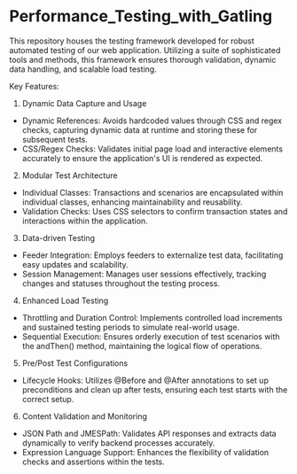 # Performance_Testing_with_Gatling

This repository houses the testing framework developed for robust automated testing of our web application. Utilizing a suite of sophisticated tools and methods, this framework ensures thorough validation, dynamic data handling, and scalable load testing.

Key Features: 
1. Dynamic Data Capture and Usage
- Dynamic References: Avoids hardcoded values through CSS and regex checks, capturing dynamic data at runtime and storing these for subsequent tests.
- CSS/Regex Checks: Validates initial page load and interactive elements accurately to ensure the application's UI is rendered as expected.
2. Modular Test Architecture
- Individual Classes: Transactions and scenarios are encapsulated within individual classes, enhancing maintainability and reusability.
- Validation Checks: Uses CSS selectors to confirm transaction states and interactions within the application.
3. Data-driven Testing
- Feeder Integration: Employs feeders to externalize test data, facilitating easy updates and scalability.
- Session Management: Manages user sessions effectively, tracking changes and statuses throughout the testing process.
4. Enhanced Load Testing
- Throttling and Duration Control: Implements controlled load increments and sustained testing periods to simulate real-world usage.
- Sequential Execution: Ensures orderly execution of test scenarios with the andThen() method, maintaining the logical flow of operations.
5. Pre/Post Test Configurations
- Lifecycle Hooks: Utilizes @Before and @After annotations to set up preconditions and clean up after tests, ensuring each test starts with the correct setup.
6. Content Validation and Monitoring
- JSON Path and JMESPath: Validates API responses and extracts data dynamically to verify backend processes accurately.
- Expression Language Support: Enhances the flexibility of validation checks and assertions within the tests.
